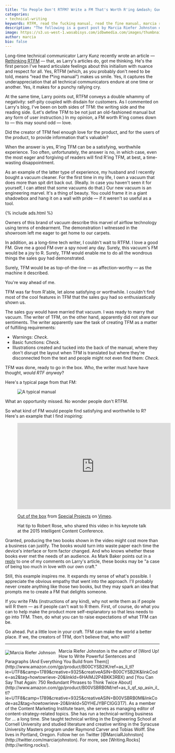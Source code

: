 ```yaml
---
title: "So People Don't RTFM? Write a FM That's Worth R'ing &mdash; Guest post by Marcia Riefer Johnston"
categories:
- technical-writing
keywords: RTFM, read the fucking manual, read the fine manual, marcia riefer johnston, larry kunz
description: "The following is a guest post by Marcia Riefer Johnston exploring an alternative view towards the RTFM argument. In this post, Marcia argues that it's the writer's care and interest in the product and users that leads to producing help content worth reading versus content that is mechanical, dry, and lifeless."
image: https://s3.us-west-1.wasabisys.com/idbwmedia.com/images/thumbnails/marciar.png
author: marcia
bio: false
---
```


Long-time technical communicator Larry Kunz recently wrote an article &mdash; [Rethinking RTFM](https://larrykunz.wordpress.com/2016/02/22/rethinking-rtfm/) &mdash; that, as Larry's articles do, got me thinking. He's the first person I've heard articulate feelings about this initialism with nuance and respect for all. Yes, RTFM (which, as you probably don't need to be told,  means “read the f*ing manual”) makes us smile. Yes, it captures the underappreciation that all technical communicators endure at one time or another. Yes, it makes for a punchy rallying cry.

At the same time, Larry points out, RTFM conveys a double whammy of negativity: self-pity coupled with disdain for customers. As I commented on Larry's blog, I've been on both sides of TFM: the writing side and the reading side. (Let's define TFM to be not just an old-fashioned manual but any form of user instruction.) In my opinion, a FM worth R'ing comes down to &mdash; this may sound odd &mdash; love.

Did the creator of TFM feel enough love for the product, and for the users of the product, to provide information that's valuable?

When the answer is yes, R'ing TFM can be a satisfying, worthwhile experience. Too often, unfortunately, the answer is no, in which case, even the most eager and forgiving of readers will find R'ing TFM, at best, a time-wasting disappointment.

As an example of the latter type of experience, my husband and I recently bought a vacuum cleaner. For the first time in my life, I own a vacuum that does more than spit dirt back out. (Really. In case you haven't seen it for yourself, I can attest that some vacuums do that.) Our new vacuum is an engineering marvel. It's a thing of beauty. You could frame it in a giant shadowbox and hang it on a wall with pride &mdash; if it weren't so useful as a tool.

{% include ads.html %}

Owners of this brand of vacuum describe this marvel of airflow technology using terms of endearment. The demonstration I witnessed in the showroom left me eager to get home to our carpets.

In addition, as a long-time tech writer, I couldn't wait to RTFM. I love a good FM. Give me a good FM over a spy novel any day. Surely, this vacuum's FM would be a joy to R. Surely, TFM would enable me to do all the wondrous things the sales guy had demonstrated.

Surely, TFM would be as top-of-the-line &mdash; as affection-worthy &mdash; as the machine it described.

You're way ahead of me.

TFM was far from R'able, let alone satisfying or worthwhile. I couldn't find most of the cool features in TFM that the sales guy had so enthusiastically shown us.

The sales guy would have married that vacuum. I was ready to marry that vacuum. The writer of TFM, on the other hand, apparently did not share our sentiments. The writer apparently saw the task of creating TFM as a matter of fulfilling requirements:

* Warnings: *Check*.
* Basic functions: *Check*.  
* Illustrations created and tucked into the back of the manual, where they don't disrupt the layout when TFM is translated but where they're disconnected from the text and people might not even find them: *Check*.

TFM was done, ready to go in the box. *Who*, the writer must have have thought, *would RTF anyway*?

Here's a typical page from that FM:

<figure><img src="{{ "https://s3.us-west-1.wasabisys.com/idbwmedia.com/images/typicalpage.png" | prepend: site.baseurl }}" alt="A typical manual" /></figure>

What an opportunity missed. No wonder people don't RTFM.

So what kind of FM would people find satisfying and worthwhile to R? Here's an example that I find inspiring:

<figure><iframe src="https://player.vimeo.com/video/26489936?title=0&byline=0&portrait=0" width="500" height="281" frameborder="0" webkitallowfullscreen mozallowfullscreen allowfullscreen></iframe>
<p><a href="https://vimeo.com/26489936">Out of the box</a> from <a href="https://vimeo.com/specialp">Special Projects</a> on <a href="https://vimeo.com">Vimeo</a>.</p><figcaption>Hat tip to Robert Rose, who shared this video in his keynote talk at the 2015 Intelligent Content Conference.</figcaption></figure>

Granted, producing the two books shown in the video might cost more than a business can justify. The books would turn into waste paper each time the device's interface or form factor changed. And who knows whether these books ever met the needs of an audience. As Mark Baker points out in a [reply](https://larrykunz.wordpress.com/2016/02/22/rethinking-rtfm/) to one of my comments on Larry's article, these books may be "a case of being too much in love with our own craft."

Still, this example inspires me. It expands my sense of what's possible. I appreciate the obvious empathy that went into the approach. I'll probably never create anything like those two books, but they may spark an idea that prompts me to create a FM that delights someone.

If you write FMs (instructions of any kind), why not write them as if people will R them &mdash; as if people can't wait to R them. First, of course, do what you can to help make the product more self-explanatory so that less needs to go into TFM. Then, do what you can to raise expectations of what TFM can be.

Go ahead. Put a little love in your craft. TFM can make the world a better place. If we, the creators of TFM, don't believe that, who will?

<hr />
<img src="{{ "https://s3.us-west-1.wasabisys.com/idbwmedia.com/images/marciar.png" | prepend: site.baseurl }}" alt="Marcia Riefer Johnson" style="float: left; padding-right:10px; padding-top:0px; margin-top:5px;" />Marcia Riefer Johnston is the author of [Word Up! How to Write Powerful Sentences and Paragraphs (And Everything You Build from Them)](http://www.amazon.com/gp/product/B00CYSB2IK/ref=as_li_tl?ie=UTF8&camp=1789&creative=9325&creativeASIN=B00CYSB2IK&linkCode=as2&tag=howtowrieve-20&linkId=6HAIMJ2P4BKK3RBX) and [You Can Say That Again: 750 Redundant Phrases to Think Twice About](http://www.amazon.com/gp/product/B00VSBRB0M/ref=as_li_qf_sp_asin_il_tl?ie=UTF8&camp=1789&creative=9325&creativeASIN=B00VSBRB0M&linkCode=as2&tag=howtowrieve-20&linkId=5DYHEJYBFCIGG3T7). As a member of the Content Marketing Institute team, she serves as managing editor of content-strategy-related topics. She has run a technical-writing business for … a long time. She taught technical writing in the Engineering School at Cornell University and studied literature and creative writing in the Syracuse University Masters program under Raymond Carver and Tobias Wolff. She lives in Portland, Oregon. Follow her on Twitter [@MarciaRJohnston](http://twitter.com/marciarjohnston). For more, see [Writing.Rocks](http://writing.rocks/).
